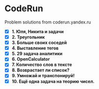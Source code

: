 # CodeRun
Problem solutions from coderun.yandex.ru

- [x] **1. Юля, Никита и задачи**
- [x] **2. Треугольник**
- [x] **3. Больше своих соседей**
- [x] **4. Выставление тегов**
- [x] **5. 29 задача аналитики**
- [x] **6. OpenCalculator**
- [x] **7. Количество слов в тексте**
- [x] **8. Возврастает ли список?**
- [x] **9. Умножай и транспонируй!**
- [x] **10. Ещё одна задача на теорию чисел.**

